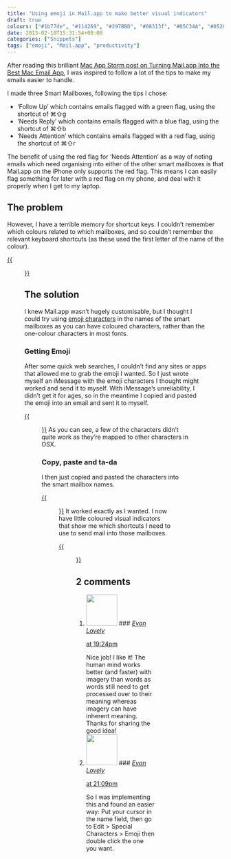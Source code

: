 ```yaml
---
title: "Using emoji in Mail.app to make better visual indicators"
draft: true
colours: ["#1b77de", "#114269", "#297BBD", "#08313f", "#05C34A", "#052029", "#D82827"]
date: 2013-02-10T15:31:54+00:00
categories: ["Snippets"]
tags: ["emoji", "Mail.app", "productivity"]
---
```


After reading this brilliant [Mac App Storm post on Turning Mail.app Into the Best Mac Email App](http://mac.appstorm.net/how-to/internet-howto/turning-mail-app-into-the-best-mac-email-app/), I was inspired to follow a lot of the tips to make my emails easier to handle.

I made three Smart Mailboxes, following the tips I chose:

* ‘Follow Up’ which contains emails flagged with a green flag, using the shortcut of ⌘⇧g
* ‘Needs Reply’ which contains emails flagged with a blue flag, using the shortcut of ⌘⇧b
* ‘Needs Attention’ which contains emails flagged with a red flag, using the shortcut of ⌘⇧r

The benefit of using the red flag for ‘Needs Attention’ as a way of noting emails which need organising into either of the other smart mailboxes is that Mail.app on the iPhone only supports the red flag. This means I can easily flag something for later with a red flag on my phone, and deal with it properly when I get to my laptop.

## The problem

However, I have a terrible memory for shortcut keys. I couldn’t remember which colours related to which mailboxes, and so couldn’t remember the relevant keyboard shortcuts (as these used the first letter of the name of the colour).

[{{<figure class="wp-caption aligncenter size-full wp-image-2217" alt="Mail.app smart mailboxes in the Favourites bar" src="/images/2013/02/Screen-Shot-2013-02-10-at-15.10.31.png" width="661" height="376"  caption="Mail.app smart mailboxes in the Favourites bar">}}](/images/2013/02/Screen-Shot-2013-02-10-at-15.10.31.png)
## The solution

I knew Mail.app wasn’t hugely customisable, but I thought I could try using [emoji characters](http://en.wikipedia.org/wiki/Emoji) in the names of the smart mailboxes as you can have coloured characters, rather than the one-colour characters in most fonts.

### Getting Emoji

After some quick web searches, I couldn’t find any sites or apps that allowed me to grab the emoji I wanted. So I just wrote myself an iMessage with the emoji characters I thought might worked and send it to myself. With iMessage’s unreliability, I didn’t get it for ages, so in the meantime I copied and pasted the emoji into an email and sent it to myself.

[{{<figure class="wp-caption aligncenter size-full wp-image-2221" alt="Emailing myself emoji characters" src="/images/2013/02/Screen-Shot-2013-02-10-at-15.16.35.png" width="771" height="173"  caption="Emailing myself emoji characters">}}](/images/2013/02/Screen-Shot-2013-02-10-at-15.16.35.png)
As you can see, a few of the characters didn’t quite work as they’re mapped to other characters in OSX.

### Copy, paste and ta-da

I then just copied and pasted the characters into the smart mailbox names.

[{{<figure class="wp-caption aligncenter size-full wp-image-2225" alt="Pasting emoji into smart mailbox names" src="/images/2013/02/Screen-Shot-2013-02-10-at-15.17.16.png" width="237" height="129" caption="Pasting emoji into smart mailbox names">}}](/images/2013/02/Screen-Shot-2013-02-10-at-15.17.16.png)
It worked exactly as I wanted. I now have little coloured visual indicators that show me which shortcuts I need to use to send mail into those mailboxes.

[{{<figure class="wp-caption aligncenter size-full wp-image-2229" alt="Mail.app Favourites bar with emoji smart mailbox names" src="/images/2013/02/Screen-Shot-2013-02-10-at-15.17.58.png" width="714" height="224"  caption="Mail.app Favourites bar with emoji smart mailbox names">}}](/images/2013/02/Screen-Shot-2013-02-10-at-15.17.58.png)&nbsp;

## 2 comments

<ol class="commentlist">
	<li class="comment even thread-even depth-1" id="li-comment-485">
			<div class="comment-author vcard">
			<img alt='' src='https://secure.gravatar.com/avatar/850841aafedc98039c55ee125b7525e4?s=72&amp;d=mm&amp;r=g' srcset='https://secure.gravatar.com/avatar/850841aafedc98039c55ee125b7525e4?s=144&amp;d=mm&amp;r=g 2x' class='avatar avatar-72 photo' height='72' width='72' />
### <cite class="fn"><a href='http://evanlovely.com' rel='external nofollow' class='url'>Evan Lovely</a></cite>
		</div>
		<aside class="comment-meta commentmetadata"><p><a href="#comment-485"><time datetime="2013-02-10T19:24:44+00:00" pubdate class="published">
		 at <span class="hours">19:24pm</span></time></a></p>
	</aside>
	<div class="comment-entry">
		Nice job! I like it! The human mind works better (and faster) with imagery than words as words still need to get processed over to their meaning whereas imagery can have inherent meaning. Thanks for sharing the good idea!
	</div>
</li>
	<li class="comment odd alt thread-odd thread-alt depth-1" id="li-comment-486">
			<div class="comment-author vcard">
			<img alt='' src='https://secure.gravatar.com/avatar/850841aafedc98039c55ee125b7525e4?s=72&amp;d=mm&amp;r=g' srcset='https://secure.gravatar.com/avatar/850841aafedc98039c55ee125b7525e4?s=144&amp;d=mm&amp;r=g 2x' class='avatar avatar-72 photo' height='72' width='72' />
### <cite class="fn"><a href='http://evanlovely.com' rel='external nofollow' class='url'>Evan Lovely</a></cite>
		</div>
		<aside class="comment-meta commentmetadata"><p><a href="#comment-486"><time datetime="2013-02-10T21:09:38+00:00" pubdate class="published">
		 at <span class="hours">21:09pm</span></time></a></p>
	</aside>
	<div class="comment-entry">
		So I was implementing this and found an easier way: Put your cursor in the name field, then go to Edit &gt; Special Characters &gt; Emoji then double click the one you want.
	</div>
</li>
</ol>
